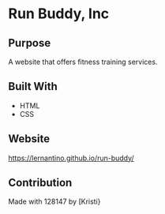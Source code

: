 # Run Buddy, Inc

## Purpose
A website that offers fitness training services.

## Built With 
* HTML
* CSS

## Website
https://lernantino.github.io/run-buddy/

## Contribution
Made with 128147 by [Kristi}
